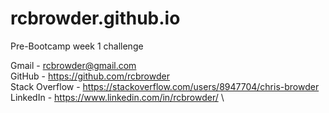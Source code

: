 # rcbrowder.github.io
Pre-Bootcamp week 1 challenge

Gmail - rcbrowder@gmail.com \
GitHub - https://github.com/rcbrowder \
Stack Overflow - https://stackoverflow.com/users/8947704/chris-browder \
LinkedIn - https://www.linkedin.com/in/rcbrowder/ \
